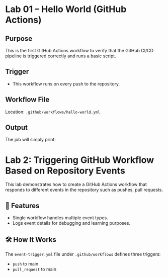 # Lab 01 – Hello World (GitHub Actions)

## Purpose

This is the first GitHub Actions workflow to verify that the GitHub CI/CD pipeline is triggered correctly and runs a basic script.

## Trigger

- This workflow runs on every push to the repository.

## Workflow File

Location: `.github/workflows/hello-world.yml`

## Output

The job will simply print:


# Lab 2: Triggering GitHub Workflow Based on Repository Events

This lab demonstrates how to create a GitHub Actions workflow that responds to different events in the repository such as pushes, pull requests.

## 🚀 Features
- Single workflow handles multiple event types.
- Logs event details for debugging and learning purposes.

## 🛠️ How It Works
The `event-trigger.yml` file under `.github/workflows` defines three triggers:
- `push` to main
- `pull_request` to main
